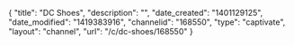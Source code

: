 {
    "title": "DC Shoes",
    "description": "",
    "date_created": "1401129125",
    "date_modified": "1419383916",
    "channelid": "168550",
    "type": "captivate",
    "layout": "channel",
    "url": "\/c\/dc-shoes\/168550"
}